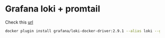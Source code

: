 # Grafana loki + promtail
Check this [url](https://grafana.com/docs/loki/latest/setup/install/docker/)
```sh
docker plugin install grafana/loki-docker-driver:2.9.1 --alias loki --grant-all-permissions
```
